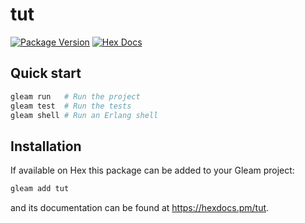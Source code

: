 # tut

[![Package Version](https://img.shields.io/hexpm/v/tut)](https://hex.pm/packages/tut)
[![Hex Docs](https://img.shields.io/badge/hex-docs-ffaff3)](https://hexdocs.pm/tut/)

## Quick start

```sh
gleam run   # Run the project
gleam test  # Run the tests
gleam shell # Run an Erlang shell
```

## Installation

If available on Hex this package can be added to your Gleam project:

```sh
gleam add tut
```

and its documentation can be found at <https://hexdocs.pm/tut>.
